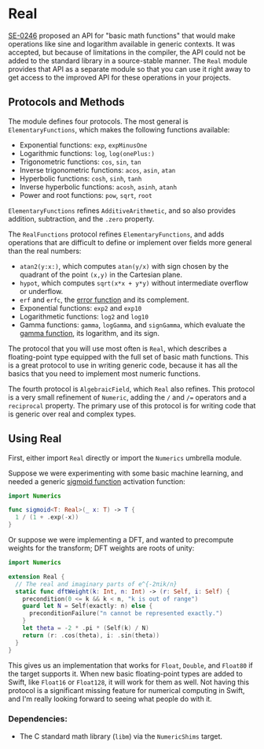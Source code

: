 # Real

[SE-0246] proposed an API for "basic math functions" that would make operations like sine and logarithm available in generic contexts.
It was accepted, but because of limitations in the compiler, the API could not be added to the standard library in a source-stable manner.
The `Real` module provides that API as a separate module so that you can use it right away to get access to the improved API for these operations in your projects.

## Protocols and Methods

The module defines four protocols. The most general is `ElementaryFunctions`, which makes the following functions available:
- Exponential functions: `exp`, `expMinusOne`
- Logarithmic functions: `log`, `log(onePlus:)`
- Trigonometric functions: `cos`, `sin`, `tan`
- Inverse trigonometric functions: `acos`, `asin`, `atan`
- Hyperbolic functions: `cosh`, `sinh`, `tanh`
- Inverse hyperbolic functions: `acosh`, `asinh`, `atanh`
- Power and root functions: `pow`, `sqrt`, `root`

`ElementaryFunctions` refines `AdditiveArithmetic`, and so also provides addition, subtraction, and the `.zero` property.

The `RealFunctions` protocol refines `ElementaryFunctions`, and adds operations that are difficult to define or implement over fields more general than the real numbers:
- `atan2(y:x:)`, which computes `atan(y/x)` with sign chosen by the quadrant of the point `(x,y)` in the Cartesian plane.
- `hypot`, which computes `sqrt(x*x + y*y)` without intermediate overflow or underflow.
- `erf` and `erfc`, the [error function][ErrorFunction] and its complement.
- Exponential functions: `exp2` and `exp10`
- Logarithmetic functions: `log2` and `log10`
- Gamma functions: `gamma`, `logGamma`, and `signGamma`, which evaluate the [gamma function][GammaFunction], its logarithm, and its sign.

The protocol that you will use most often is `Real`, which describes a floating-point type equipped with the full set of basic math functions.
This is a great protocol to use in writing generic code, because it has all the basics that you need to implement most numeric functions.

The fourth protocol is `AlgebraicField`, which `Real` also refines. This protocol is a very small refinement of `Numeric`, adding the `/` and `/=` operators and a `reciprocal` property.
The primary use of this protocol is for writing code that is generic over real and complex types.

## Using Real

First, either import `Real` directly or import the `Numerics` umbrella module.

Suppose we were experimenting with some basic machine learning, and needed a generic [sigmoid function][Sigmoid] activation function:

```swift
import Numerics

func sigmoid<T: Real>(_ x: T) -> T {
  1 / (1 + .exp(-x))
}
```

Or suppose we were implementing a DFT, and wanted to precompute weights for the transform; DFT weights are roots of unity:

```swift
import Numerics

extension Real {
  // The real and imaginary parts of e^{-2πik/n}
  static func dftWeight(k: Int, n: Int) -> (r: Self, i: Self) {
    precondition(0 <= k && k < n, "k is out of range")
    guard let N = Self(exactly: n) else {
      preconditionFailure("n cannot be represented exactly.")
    }
    let theta = -2 * .pi * (Self(k) / N)
    return (r: .cos(theta), i: .sin(theta))
  }
}
```

This gives us an implementation that works for `Float`, `Double`, and `Float80` if the target supports it.
When new basic floating-point types are added to Swift, like `Float16` or `Float128`, it will work for them as well.
Not having this protocol is a significant missing feature for numerical computing in Swift, and I'm really looking forward to seeing what people do with it.

### Dependencies:
- The C standard math library (`libm`) via the `NumericShims` target.

[ErrorFunction]: https://en.wikipedia.org/wiki/Error_function
[GammaFunction]: https://en.wikipedia.org/wiki/Gamma_function
[SE-0246]: https://github.com/apple/swift-evolution/blob/master/proposals/0246-mathable.md
[Sigmoid]: https://en.wikipedia.org/wiki/Sigmoid_function
